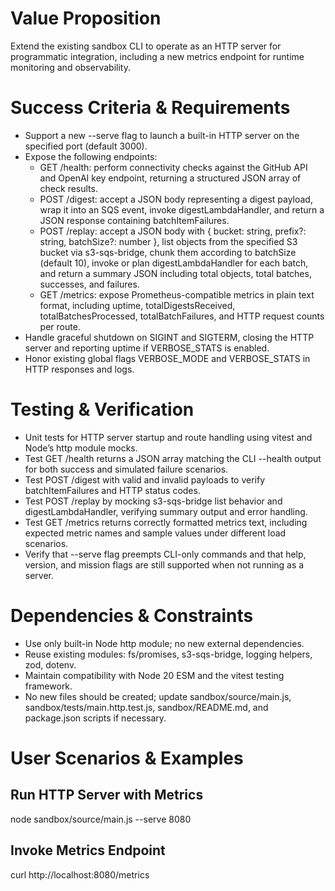 # Value Proposition
Extend the existing sandbox CLI to operate as an HTTP server for programmatic integration, including a new metrics endpoint for runtime monitoring and observability.

# Success Criteria & Requirements
- Support a new --serve <port> flag to launch a built-in HTTP server on the specified port (default 3000).
- Expose the following endpoints:
  - GET /health: perform connectivity checks against the GitHub API and OpenAI key endpoint, returning a structured JSON array of check results.
  - POST /digest: accept a JSON body representing a digest payload, wrap it into an SQS event, invoke digestLambdaHandler, and return a JSON response containing batchItemFailures.
  - POST /replay: accept a JSON body with { bucket: string, prefix?: string, batchSize?: number }, list objects from the specified S3 bucket via s3-sqs-bridge, chunk them according to batchSize (default 10), invoke or plan digestLambdaHandler for each batch, and return a summary JSON including total objects, total batches, successes, and failures.
  - GET /metrics: expose Prometheus-compatible metrics in plain text format, including uptime, totalDigestsReceived, totalBatchesProcessed, totalBatchFailures, and HTTP request counts per route.
- Handle graceful shutdown on SIGINT and SIGTERM, closing the HTTP server and reporting uptime if VERBOSE_STATS is enabled.
- Honor existing global flags VERBOSE_MODE and VERBOSE_STATS in HTTP responses and logs.

# Testing & Verification
- Unit tests for HTTP server startup and route handling using vitest and Node’s http module mocks.
- Test GET /health returns a JSON array matching the CLI --health output for both success and simulated failure scenarios.
- Test POST /digest with valid and invalid payloads to verify batchItemFailures and HTTP status codes.
- Test POST /replay by mocking s3-sqs-bridge list behavior and digestLambdaHandler, verifying summary output and error handling.
- Test GET /metrics returns correctly formatted metrics text, including expected metric names and sample values under different load scenarios.
- Verify that --serve flag preempts CLI-only commands and that help, version, and mission flags are still supported when not running as a server.

# Dependencies & Constraints
- Use only built-in Node http module; no new external dependencies.
- Reuse existing modules: fs/promises, s3-sqs-bridge, logging helpers, zod, dotenv.
- Maintain compatibility with Node 20 ESM and the vitest testing framework.
- No new files should be created; update sandbox/source/main.js, sandbox/tests/main.http.test.js, sandbox/README.md, and package.json scripts if necessary.

# User Scenarios & Examples
## Run HTTP Server with Metrics
node sandbox/source/main.js --serve 8080

## Invoke Metrics Endpoint
curl http://localhost:8080/metrics